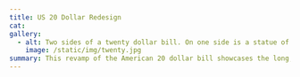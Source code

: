 ```yaml
---
title: US 20 Dollar Redesign
cat:
gallery:
  - alt: Two sides of a twenty dollar bill. On one side is a statue of George Washington astride a horse. This side is bathed in a bright blue and divided into 4 sections vertically. The reverse side is also divided but each sections are ppink, purple, blue, and green. It has a collage of images across the 4 sections.
    image: /static/img/twenty.jpg
summary: This revamp of the American 20 dollar bill showcases the long, multifaceted history of the US. The backside features a number of visuals including the American flag, the Civil War, the March on Washington, and a rocket launch, that create a more comprehensive look at the nation. Bright colors are used to give the currency a more artful, impactful look, but divided to keep from becoming overwhelming. Featured in the student gallery.
---
```

